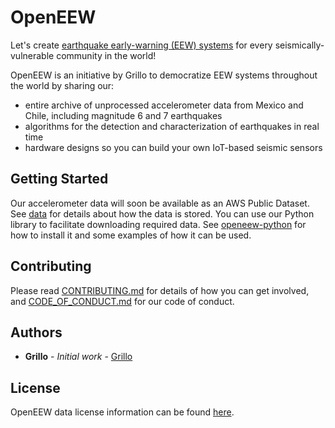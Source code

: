 # OpenEEW

Let's create [earthquake early-warning (EEW) systems](https://en.wikipedia.org/wiki/Earthquake_warning_system/) for every seismically-vulnerable community in the world! 

OpenEEW is an initiative by Grillo to democratize EEW systems throughout the world by sharing our:
* entire archive of unprocessed accelerometer data from Mexico and Chile, including magnitude 6 and 7 earthquakes
* algorithms for the detection and characterization of earthquakes in real time
* hardware designs so you can build your own IoT-based seismic sensors

## Getting Started

Our accelerometer data will soon be available as an AWS Public Dataset. See [data](data/README.md) for details about how the data is stored. You can use our Python library to facilitate downloading required data. See [openeew-python](https://github.com/grillo/openeew-python/blob/master/README.md) for how to install it and some examples of how it can be used.

## Contributing

Please read [CONTRIBUTING.md](CONTRIBUTING.md) for details of how you can get involved, and [CODE_OF_CONDUCT.md](CODE_OF_CONDUCT.md) for our code of conduct.

## Authors

* **Grillo** - *Initial work* - [Grillo](https://grillo.io)

## License

OpenEEW data license information can be found [here](data/README.md#license).
